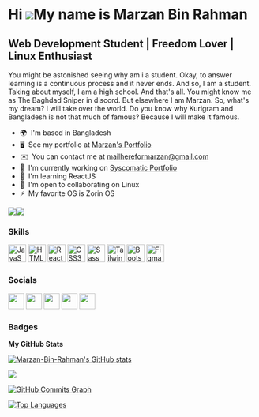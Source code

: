 Hi ![](https://user-images.githubusercontent.com/18350557/176309783-0785949b-9127-417c-8b55-ab5a4333674e.gif)My name is Marzan Bin Rahman
=========================================================================================================================================

Web Development Student | Freedom Lover | Linux Enthusiast
----------------------------------------------------------

You might be astonished seeing why am i a student. Okay, to answer learning is a continuous process and it never ends. And so, I am a student. Taking about myself, I am a high school. And that's all. You might know me as The Baghdad Sniper in discord. But elsewhere I am Marzan. So, what's my dream? I will take over the world. Do you know why Kurigram and Bangladesh is not that much of famous? Because I will make it famous.

* 🌍  I'm based in Bangladesh
* 🖥️  See my portfolio at [Marzan's Portfolio](http://marzan.me)
* ✉️  You can contact me at [mailhereformarzan@gmail.com](mailto:mailhereformarzan@gmail.com)
* 🚀  I'm currently working on [Syscomatic Portfolio](http://syscomatic.com)
* 🧠  I'm learning ReactJS
* 🤝  I'm open to collaborating on Linux
* ⚡  My favorite OS is Zorin OS

<a href="https://www.twitter.com/marzanbinrahman" target="_blank" rel="noreferrer"><img
src="https://img.shields.io/twitter/follow/marzanbinrahman?logo=twitter&style=for-the-badge&color=0891b2&labelColor=1c1917"
/></a><a href="https://www.github.com/Marzan-Bin-Rahman" target="_blank" rel="noreferrer"><img
src="https://img.shields.io/github/followers/Marzan-Bin-Rahman?logo=github&style=for-the-badge&color=0891b2&labelColor=1c1917" /></a>

### Skills


<p align="left">
<a href="https://developer.mozilla.org/en-US/docs/Web/JavaScript" target="_blank" rel="noreferrer"><img src="https://raw.githubusercontent.com/danielcranney/readme-generator/main/public/icons/skills/javascript-colored.svg" width="36" height="36" alt="JavaScript" /></a>
<a href="https://developer.mozilla.org/en-US/docs/Glossary/HTML5" target="_blank" rel="noreferrer"><img src="https://raw.githubusercontent.com/danielcranney/readme-generator/main/public/icons/skills/html5-colored.svg" width="36" height="36" alt="HTML5" /></a>
<a href="https://reactjs.org/" target="_blank" rel="noreferrer"><img src="https://raw.githubusercontent.com/danielcranney/readme-generator/main/public/icons/skills/react-colored.svg" width="36" height="36" alt="React" /></a>
<a href="https://www.w3.org/TR/CSS/#css" target="_blank" rel="noreferrer"><img src="https://raw.githubusercontent.com/danielcranney/readme-generator/main/public/icons/skills/css3-colored.svg" width="36" height="36" alt="CSS3" /></a>
<a href="https://sass-lang.com/" target="_blank" rel="noreferrer"><img src="https://raw.githubusercontent.com/danielcranney/readme-generator/main/public/icons/skills/sass-colored.svg" width="36" height="36" alt="Sass" /></a>
<a href="https://tailwindcss.com/" target="_blank" rel="noreferrer"><img src="https://raw.githubusercontent.com/danielcranney/readme-generator/main/public/icons/skills/tailwindcss-colored.svg" width="36" height="36" alt="TailwindCSS" /></a>
<a href="https://getbootstrap.com/" target="_blank" rel="noreferrer"><img src="https://raw.githubusercontent.com/danielcranney/readme-generator/main/public/icons/skills/bootstrap-colored.svg" width="36" height="36" alt="Bootstrap" /></a>
<a href="https://www.figma.com/" target="_blank" rel="noreferrer"><img src="https://raw.githubusercontent.com/danielcranney/readme-generator/main/public/icons/skills/figma-colored.svg" width="36" height="36" alt="Figma" /></a>
</p>


### Socials

<p align="left"> <a href="https://www.facebook.com/marzanb1nrahman" target="_blank" rel="noreferrer"><img src="https://raw.githubusercontent.com/danielcranney/readme-generator/main/public/icons/socials/facebook.svg" width="32" height="32" /></a> <a href="https://www.github.com/Marzan-Bin-Rahman" target="_blank" rel="noreferrer"><img src="https://raw.githubusercontent.com/danielcranney/readme-generator/main/public/icons/socials/github.svg" width="32" height="32" /></a> <a href="http://www.instagram.com/marzanbinrahman" target="_blank" rel="noreferrer"><img src="https://raw.githubusercontent.com/danielcranney/readme-generator/main/public/icons/socials/instagram.svg" width="32" height="32" /></a> <a href="https://www.linkedin.com/in/marzan-bin-rahman-9400a0223" target="_blank" rel="noreferrer"><img src="https://raw.githubusercontent.com/danielcranney/readme-generator/main/public/icons/socials/linkedin.svg" width="32" height="32" /></a> <a href="https://www.twitter.com/marzanbinrahman" target="_blank" rel="noreferrer"><img src="https://raw.githubusercontent.com/danielcranney/readme-generator/main/public/icons/socials/twitter.svg" width="32" height="32" /></a></p>

### Badges

<b>My GitHub Stats</b>

<a href="http://www.github.com/Marzan-Bin-Rahman"><img src="https://github-readme-stats.vercel.app/api?username=Marzan-Bin-Rahman&show_icons=true&hide=&count_private=true&title_color=0891b2&text_color=ffffff&icon_color=0891b2&bg_color=1c1917&hide_border=true&show_icons=true" alt="Marzan-Bin-Rahman's GitHub stats" /></a>

<a href="http://www.github.com/Marzan-Bin-Rahman"><img src="https://github-readme-streak-stats.herokuapp.com/?user=Marzan-Bin-Rahman&stroke=ffffff&background=1c1917&ring=0891b2&fire=0891b2&currStreakNum=ffffff&currStreakLabel=0891b2&sideNums=ffffff&sideLabels=ffffff&dates=ffffff&hide_border=true" /></a>

<a href="http://www.github.com/Marzan-Bin-Rahman"><img src="https://activity-graph.herokuapp.com/graph?username=Marzan-Bin-Rahman&bg_color=1c1917&color=ffffff&line=0891b2&point=ffffff&area_color=1c1917&area=true&hide_border=true&custom_title=GitHub%20Commits%20Graph" alt="GitHub Commits Graph" /></a>

<a href="https://github.com/Marzan-Bin-Rahman" align="left"><img src="https://github-readme-stats.vercel.app/api/top-langs/?username=Marzan-Bin-Rahman&langs_count=10&title_color=0891b2&text_color=ffffff&icon_color=0891b2&bg_color=1c1917&hide_border=true&locale=en&custom_title=Top%20%Languages" alt="Top Languages" /></a>
